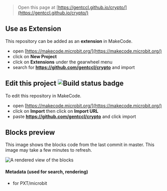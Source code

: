 
> Open this page at [https://gentccl.github.io/crypto/](https://gentccl.github.io/crypto/)

## Use as Extension

This repository can be added as an **extension** in MakeCode.

* open [https://makecode.microbit.org/](https://makecode.microbit.org/)
* click on **New Project**
* click on **Extensions** under the gearwheel menu
* search for **https://github.com/gentccl/crypto** and import

## Edit this project ![Build status badge](https://github.com/gentccl/crypto/workflows/MakeCode/badge.svg)

To edit this repository in MakeCode.

* open [https://makecode.microbit.org/](https://makecode.microbit.org/)
* click on **Import** then click on **Import URL**
* paste **https://github.com/gentccl/crypto** and click import

## Blocks preview

This image shows the blocks code from the last commit in master.
This image may take a few minutes to refresh.

![A rendered view of the blocks](https://github.com/gentccl/crypto/raw/master/.github/makecode/blocks.png)

#### Metadata (used for search, rendering)

* for PXT/microbit
<script src="https://makecode.com/gh-pages-embed.js"></script><script>makeCodeRender("{{ site.makecode.home_url }}", "{{ site.github.owner_name }}/{{ site.github.repository_name }}");</script>

